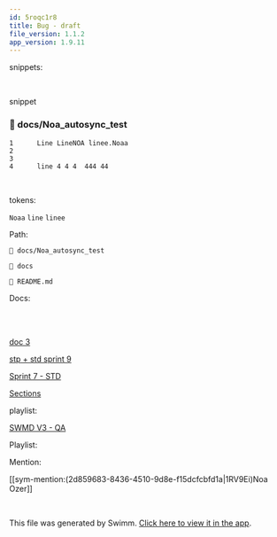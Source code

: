 ```yaml
---
id: 5roqc1r8
title: Bug - draft
file_version: 1.1.2
app_version: 1.9.11
---
```


snippets:

<br/>

snippet
<!-- NOTE-swimm-snippet: the lines below link your snippet to Swimm -->
### 📄 docs/Noa_autosync_test
```
1      Line LineNOA linee.Noaa 
2      
3      
4      line 4 4 4  444 44 
```

<br/>

tokens:

`Noaa`<swm-token data-swm-token=":docs/Noa_autosync_test:1:6:6:`Line LineNOA linee.Noaa `"/> `line` `linee`<swm-token data-swm-token=":docs/Noa_autosync_test:1:4:4:`Line LineNOA linee.Noaa `"/>

Path:

`📄 docs/Noa_autosync_test`

`📄 docs`

`📄 README.md`

Docs:

<br/>

<br/>

[doc 3](doc-3.yhvnyqhb.sw.md)

[stp + std sprint 9](stp-std-sprint-9.11cpd.sw.md)

[Sprint 7 - STD ](sprint-7-std.1kj71.sw.md)

[Sections](sections.4xwjb.sw.md)

playlist:

[SWMD V3 - QA](swmd-v3-qa.d8o8h.pl.sw.md)

Playlist:

Mention:

[[sym-mention:(2d859683-8436-4510-9d8e-f15dcfcbfd1a|1RV9Ei)Noa Ozer]]

<br/>

This file was generated by Swimm. [Click here to view it in the app](https://swimm-web-app.web.app/repos/Z2l0aHViJTNBJTNBTm9hUmVwbyUzQSUzQU5vYW96ZXI=/docs/5roqc1r8).
